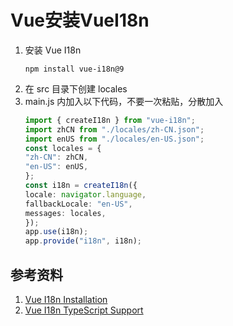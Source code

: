 # Vue安装VueI18n

1. 安装 Vue I18n
   ```shell
   npm install vue-i18n@9
   ```
2. 在 src 目录下创建 locales
3. main.js 内加入以下代码，不要一次粘贴，分散加入
   ```typescript
   import { createI18n } from "vue-i18n";
   import zhCN from "./locales/zh-CN.json";
   import enUS from "./locales/en-US.json";
   const locales = {
   "zh-CN": zhCN,
   "en-US": enUS,
   };
   const i18n = createI18n({
   locale: navigator.language,
   fallbackLocale: "en-US",
   messages: locales,
   });
   app.use(i18n);
   app.provide("i18n", i18n);
   ```
   

## 参考资料

1. [Vue I18n Installation](https://vue-i18n.intlify.dev/guide/installation.html)
2. [Vue I18n TypeScript Support](https://vue-i18n.intlify.dev/guide/advanced/typescript)